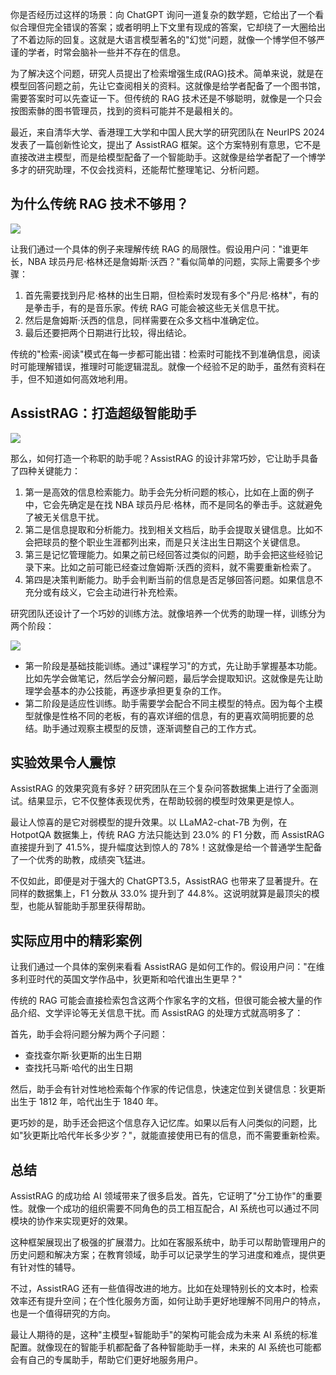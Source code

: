 你是否经历过这样的场景：向 ChatGPT 询问一道复杂的数学题，它给出了一个看似合理但完全错误的答案；或者明明上下文里有现成的答案，它却绕了一大圈给出了不着边际的回复。这就是大语言模型著名的"幻觉"问题，就像一个博学但不够严谨的学者，时常会脑补一些并不存在的信息。

为了解决这个问题，研究人员提出了检索增强生成(RAG)技术。简单来说，就是在模型回答问题之前，先让它查阅相关的资料。这就像是给学者配备了一个图书馆，需要答案时可以先查证一下。但传统的 RAG 技术还是不够聪明，就像是一个只会按图索骵的图书管理员，找到的资料可能并不是最相关的。

最近，来自清华大学、香港理工大学和中国人民大学的研究团队在 NeurIPS 2024 发表了一篇创新性论文，提出了 AssistRAG 框架。这个方案特别有意思，它不是直接改进主模型，而是给模型配备了一个智能助手。这就像是给学者配了一个博学多才的研究助理，不仅会找资料，还能帮忙整理笔记、分析问题。

## 为什么传统 RAG 技术不够用？
![](https://cdn.nlark.com/yuque/0/2024/png/406504/1734001435212-5b6dfea6-b441-464f-bdbc-8c3a90db245c.png)

让我们通过一个具体的例子来理解传统 RAG 的局限性。假设用户问："谁更年长，NBA 球员丹尼·格林还是詹姆斯·沃西？"看似简单的问题，实际上需要多个步骤：

1. 首先需要找到丹尼·格林的出生日期，但检索时发现有多个"丹尼·格林"，有的是拳击手，有的是音乐家。传统 RAG 可能会被这些无关信息干扰。
2. 然后是詹姆斯·沃西的信息，同样需要在众多文档中准确定位。
3. 最后还要把两个日期进行比较，得出结论。

传统的"检索-阅读"模式在每一步都可能出错：检索时可能找不到准确信息，阅读时可能理解错误，推理时可能逻辑混乱。就像一个经验不足的助手，虽然有资料在手，但不知道如何高效地利用。

## AssistRAG：打造超级智能助手
![](https://cdn.nlark.com/yuque/0/2024/png/406504/1734001455106-efb81500-c50f-4d53-b81c-29467d1f6cfc.png)

那么，如何打造一个称职的助手呢？AssistRAG 的设计非常巧妙，它让助手具备了四种关键能力：

1. 第一是高效的信息检索能力。助手会先分析问题的核心，比如在上面的例子中，它会先确定是在找 NBA 球员丹尼·格林，而不是同名的拳击手。这就避免了被无关信息干扰。
2. 第二是信息提取和分析能力。找到相关文档后，助手会提取关键信息。比如不会把球员的整个职业生涯都列出来，而是只关注出生日期这个关键信息。
3. 第三是记忆管理能力。如果之前已经回答过类似的问题，助手会把这些经验记录下来。比如之前可能已经查过詹姆斯·沃西的资料，就不需要重新检索了。
4. 第四是决策判断能力。助手会判断当前的信息是否足够回答问题。如果信息不充分或有歧义，它会主动进行补充检索。

研究团队还设计了一个巧妙的训练方法。就像培养一个优秀的助理一样，训练分为两个阶段：

![](https://cdn.nlark.com/yuque/0/2024/png/406504/1734001485966-4e8207d3-b973-4f7a-a07f-473f9e1cce83.png)

+ 第一阶段是基础技能训练。通过"课程学习"的方式，先让助手掌握基本功能。比如先学会做笔记，然后学会分解问题，最后学会提取知识。这就像是先让助理学会基本的办公技能，再逐步承担更复杂的工作。
+ 第二阶段是适应性训练。助手需要学会配合不同主模型的特点。因为每个主模型就像是性格不同的老板，有的喜欢详细的信息，有的更喜欢简明扼要的总结。助手通过观察主模型的反馈，逐渐调整自己的工作方式。

## 实验效果令人震惊
AssistRAG 的效果究竟有多好？研究团队在三个复杂问答数据集上进行了全面测试。结果显示，它不仅整体表现优秀，在帮助较弱的模型时效果更是惊人。

最让人惊喜的是它对弱模型的提升效果。以 LLaMA2-chat-7B 为例，在 HotpotQA 数据集上，传统 RAG 方法只能达到 23.0% 的 F1 分数，而 AssistRAG 直接提升到了 41.5%，提升幅度达到惊人的 78%！这就像是给一个普通学生配备了一个优秀的助教，成绩突飞猛进。

不仅如此，即便是对于强大的 ChatGPT3.5，AssistRAG 也带来了显著提升。在同样的数据集上，F1 分数从 33.0% 提升到了 44.8%。这说明就算是最顶尖的模型，也能从智能助手那里获得帮助。

## 实际应用中的精彩案例
让我们通过一个具体的案例来看看 AssistRAG 是如何工作的。假设用户问："在维多利亚时代的英国文学作品中，狄更斯和哈代谁出生更早？"

传统的 RAG 可能会直接检索包含这两个作家名字的文档，但很可能会被大量的作品介绍、文学评论等无关信息干扰。而 AssistRAG 的处理方式就高明多了：

首先，助手会将问题分解为两个子问题：

+ 查找查尔斯·狄更斯的出生日期
+ 查找托马斯·哈代的出生日期

然后，助手会有针对性地检索每个作家的传记信息，快速定位到关键信息：狄更斯出生于 1812 年，哈代出生于 1840 年。

更巧妙的是，助手还会把这个信息存入记忆库。如果以后有人问类似的问题，比如"狄更斯比哈代年长多少岁？"，就能直接使用已有的信息，而不需要重新检索。

## 总结
AssistRAG 的成功给 AI 领域带来了很多启发。首先，它证明了"分工协作"的重要性。就像一个成功的组织需要不同角色的员工相互配合，AI 系统也可以通过不同模块的协作来实现更好的效果。

这种框架展现出了极强的扩展潜力。比如在客服系统中，助手可以帮助管理用户的历史问题和解决方案；在教育领域，助手可以记录学生的学习进度和难点，提供更有针对性的辅导。

不过，AssistRAG 还有一些值得改进的地方。比如在处理特别长的文本时，检索效率还有提升空间；在个性化服务方面，如何让助手更好地理解不同用户的特点，也是一个值得研究的方向。

最让人期待的是，这种"主模型+智能助手"的架构可能会成为未来 AI 系统的标准配置。就像现在的智能手机都配备了各种智能助手一样，未来的 AI 系统也可能都会有自己的专属助手，帮助它们更好地服务用户。



